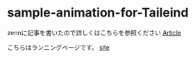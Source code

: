 # sample-animation-for-Taileind

zennに記事を書いたので詳しくはこちらを参照ください
[Article](https://zenn.dev/ayumu3746221/articles/fdba237ed9f9f4)

こちらはランニングページです。
[site](https://sample-animation-for-tailwind.vercel.app/)
